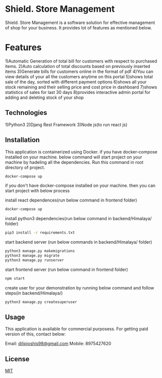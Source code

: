 # Shield. Store Management

Shield. Store Management is a software solution for effective management of shop for your
business. It provides lot of features as mentioned below.

# Features

1)Automatic Generation of total bill for customers with respect to purchased items.
2)Auto calculation of total discounts based on previously inserted items
3)Generate bills for customers online in the format of pdf
4)You can view details of your all the customers anytime on this portal
5)shows total sale of the day, sorted with different payment options
6)shows all your stock remaining and their selling price and cost price in dashboard
7)shows statistics of sales for last 30 days
8)provides interactive admin portal for adding and deleting stock of your shop

## Technologies

1)Python3
2)Djang Rest Framework
3)Node js(to run react js)



## Installation

This application is containerized using Docker.
if you have docker-compose installed on your machine. below command will start project on your machine by hadeling all the dependencies. Run this command in root directory of project.

```bash
docker-compose up
```
if you don't have docker-compose installed on your machine. then you can start project with below process

install react dependences(run below command in frontend folder)

```bash
docker-compose up
```

install python3 dependencies(run below command in backend/Himalaya/ folder)

```bash
pip3 install -r requirements.txt
```

start backend server (run below commands in backend/Himalaya/ folder)

```bash
python3 manage.py makemigrations
python3 manage.py migrate
python3 manage.py runserver
```

start frontend server (run below command in frontend folder)

```bash
npm start
```
create user for your demonstration by running below command and follow steps(in backend/Himalaya/)

```bash
python3 manage.py createsuperuser
```
## Usage

This application is available for commercial purposess. For getting paid version of this, contact below:

Email: dilipjoshis98@gmail.com
Mobile: 8975427620

## License
[MIT](https://choosealicense.com/licenses/mit/)